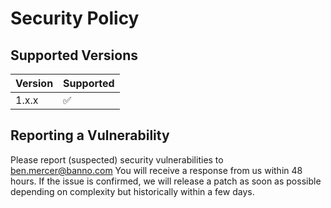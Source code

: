 # Security Policy

## Supported Versions

| Version | Supported          |
| ------- | ------------------ |
| 1.x.x  | :white_check_mark: |

## Reporting a Vulnerability

Please report (suspected) security vulnerabilities to ben.mercer@banno.com You will receive a response from us within 48 hours. If the issue is confirmed, we will release a patch as soon as possible depending on complexity but historically within a few days.
